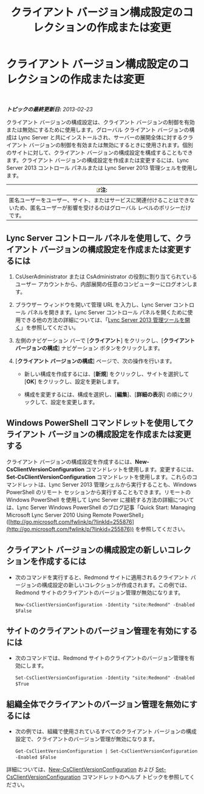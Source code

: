 ﻿---
title: クライアント バージョン構成設定のコレクションの作成または変更
TOCTitle: クライアント バージョン構成設定のコレクションの作成または変更
ms:assetid: 4e6faffd-a36f-40f1-8734-78d84b7df921
ms:mtpsurl: https://technet.microsoft.com/ja-jp/library/JJ898477(v=OCS.15)
ms:contentKeyID: 52056593
ms.date: 05/19/2016
mtps_version: v=OCS.15
ms.translationtype: HT
---

# クライアント バージョン構成設定のコレクションの作成または変更

 

_**トピックの最終更新日:** 2013-02-23_

クライアント バージョンの構成設定は、クライアント バージョンの制御を有効または無効にするために使用します。グローバル クライアント バージョンの構成は Lync Server と共にインストールされ、サーバーの展開全体に対するクライアント バージョンの制御を有効または無効にするときに使用されます。個別のサイトに対して、クライアント バージョンの構成設定を構成することもできます。クライアント バージョンの構成設定を作成または変更するには、Lync Server 2013 コントロール パネルまたは Lync Server 2013 管理シェルを使用します。

<table>
<thead>
<tr class="header">
<th><img src="images/Gg412781.note(OCS.15).gif" title="note" alt="note" />注:</th>
</tr>
</thead>
<tbody>
<tr class="odd">
<td>匿名ユーザーをユーザー、サイト、またはサービスに関連付けることはできないため、匿名ユーザーが影響を受けるのはグローバル レベルのポリシーだけです。</td>
</tr>
</tbody>
</table>


## Lync Server コントロール パネルを使用して、クライアント バージョンの構成設定を作成または変更するには

1.  CsUserAdministrator または CsAdministrator の役割に割り当てられているユーザー アカウントから、内部展開の任意のコンピューターにログオンします。

2.  ブラウザー ウィンドウを開いて管理 URL を入力し、Lync Server コントロール パネルを開きます。Lync Server コントロール パネルを開くために使用できる他の方法の詳細については、「[Lync Server 2013 管理ツールを開く](lync-server-2013-open-lync-server-administrative-tools.md)」を参照してください。

3.  左側のナビゲーション バーで \[**クライアント**\] をクリックし、\[**クライアント バージョンの構成**\] ナビゲーション ボタンをクリックします。

4.  \[**クライアント バージョンの構成**\] ページで、次の操作を行います。
    
      - 新しい構成を作成するには、\[**新規**\] をクリックし、サイトを選択して \[**OK**\] をクリックし、設定を更新します。
    
      - 構成を変更するには、構成を選択し、\[**編集**\]、\[**詳細の表示**\] の順にクリックして、設定を変更します。

## Windows PowerShell コマンドレットを使用してクライアント バージョンの構成設定を作成または変更する

クライアント バージョンの構成設定を作成するには、**New-CsClientVersionConfiguration** コマンドレットを使用します。変更するには、**Set-CsClientVersionConfiguration** コマンドレットを使用します。これらのコマンドレットは、Lync Server 2013 管理シェルから実行することも、Windows PowerShell のリモート セッションから実行することもできます。リモートの Windows PowerShell を使用して Lync Server に接続する方法の詳細については、Lync Server Windows PowerShell のブログ記事「Quick Start: Managing Microsoft Lync Server 2010 Using Remote PowerShell」 ([http://go.microsoft.com/fwlink/p/?linkId=255876](http://go.microsoft.com/fwlink/p/?linkid=255876)) を参照してください。

## クライアント バージョンの構成設定の新しいコレクションを作成するには

  - 次のコマンドを実行すると、Redmond サイトに適用されるクライアント バージョンの構成設定の新しいコレクションが作成されます。この例では、Redmond サイトのクライアントのバージョン管理が無効になります。
    
        New-CsClientVersionConfiguration -Identity "site:Redmond" -Enabled $False

## サイトのクライアントのバージョン管理を有効にするには

  - 次のコマンドでは、Redmond サイトのクライアントのバージョン管理を有効にします。
    
        Set-CsClientVersionConfiguration -Identity "site:Redmond" -Enabled $True

## 組織全体でクライアントのバージョン管理を無効にするには

  - 次の例では、組織で使用されているすべてのクライアント バージョンの構成設定で、クライアントのバージョン管理が無効になります。
    
        Get-CsClientVersionConfiguration | Set-CsClientVersionConfiguration  -Enabled $False

詳細については、[New-CsClientVersionConfiguration](https://docs.microsoft.com/en-us/powershell/module/skype/New-CsClientVersionConfiguration) および [Set-CsClientVersionConfiguration](https://docs.microsoft.com/en-us/powershell/module/skype/Set-CsClientVersionConfiguration) コマンドレットのヘルプ トピックを参照してください。

